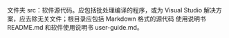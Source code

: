 文件夹 src：软件源代码。应包括批处理编译的程序，或为 Visual Studio
解决方案，应去除无关文件；根目录应包括 Markdown 格式的源代码
使用说明书 README.md 和软件使用说明书 user-guide.md。
